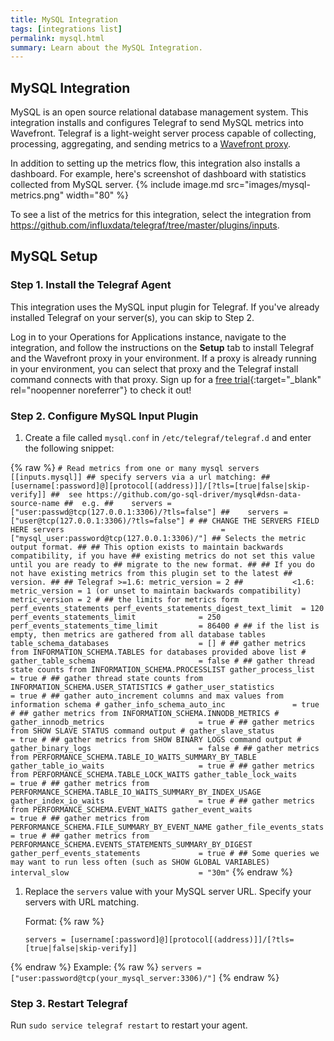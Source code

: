 ```yaml
---
title: MySQL Integration
tags: [integrations list]
permalink: mysql.html
summary: Learn about the MySQL Integration.
---
```

## MySQL Integration

MySQL is an open source relational database management system. This integration installs and configures Telegraf to send MySQL metrics into Wavefront. Telegraf is a light-weight server process capable of collecting, processing, aggregating, and sending metrics to a [Wavefront proxy](https://docs.wavefront.com/proxies.html).

In addition to setting up the metrics flow, this integration also installs a dashboard. For example, here's screenshot of dashboard with statistics collected from MySQL server.
{% include image.md src="images/mysql-metrics.png" width="80" %}



To see a list of the metrics for this integration, select the integration from <https://github.com/influxdata/telegraf/tree/master/plugins/inputs>.
## MySQL Setup



### Step 1. Install the Telegraf Agent

This integration uses the MySQL input plugin for Telegraf. If you've already installed Telegraf on your server(s), you can skip to Step 2.

Log in to your Operations for Applications instance, navigate to the integration, and follow the instructions on the **Setup** tab to install Telegraf and the Wavefront proxy in your environment. If a proxy is already running in your environment, you can select that proxy and the Telegraf install command connects with that proxy. Sign up for a [free trial](https://tanzu.vmware.com/observability-trial){:target="_blank" rel="noopenner noreferrer"} to check it out!

### Step 2. Configure MySQL Input Plugin

1. Create a file called `mysql.conf` in `/etc/telegraf/telegraf.d` and enter the following snippet:
{% raw %}
    ```
    # Read metrics from one or many mysql servers
    [[inputs.mysql]]
      ## specify servers via a url matching:
      ##  [username[:password]@][protocol[(address)]]/[?tls=[true|false|skip-verify]]
      ##  see https://github.com/go-sql-driver/mysql#dsn-data-source-name
      ##  e.g.
      ##    servers = ["user:passwd@tcp(127.0.0.1:3306)/?tls=false"]
      ##    servers = ["user@tcp(127.0.0.1:3306)/?tls=false"]
      #
      ## CHANGE THE SERVERS FIELD HERE
      servers                                   = ["mysql_user:password@tcp(127.0.0.1:3306)/"]
      ## Selects the metric output format.
      ##
      ## This option exists to maintain backwards compatibility, if you have
      ## existing metrics do not set this value until you are ready to
      ## migrate to the new format.
      ##
      ## If you do not have existing metrics from this plugin set to the latest
      ## version.
      ##
      ## Telegraf >=1.6: metric_version = 2
      ##           <1.6: metric_version = 1 (or unset to maintain backwards compatibility)
      metric_version = 2
      #
      ## the limits for metrics form perf_events_statements
      perf_events_statements_digest_text_limit  = 120
      perf_events_statements_limit              = 250
      perf_events_statements_time_limit         = 86400
      #
      ## if the list is empty, then metrics are gathered from all database tables
      table_schema_databases                    = []
      #
      ## gather metrics from INFORMATION_SCHEMA.TABLES for databases provided above list
      # gather_table_schema                       = false
      #
      ## gather thread state counts from INFORMATION_SCHEMA.PROCESSLIST
      gather_process_list                       = true
      #
      ## gather thread state counts from INFORMATION_SCHEMA.USER_STATISTICS
      # gather_user_statistics                    = true
      #
      ## gather auto_increment columns and max values from information schema
      # gather_info_schema_auto_inc               = true
      #
      ## gather metrics from INFORMATION_SCHEMA.INNODB_METRICS
      # gather_innodb_metrics                     = true
      #
      ## gather metrics from SHOW SLAVE STATUS command output
      # gather_slave_status                       = true
      #
      ## gather metrics from SHOW BINARY LOGS command output
      # gather_binary_logs                        = false
      #
      ## gather metrics from PERFORMANCE_SCHEMA.TABLE_IO_WAITS_SUMMARY_BY_TABLE
      gather_table_io_waits                     = true
      #
      ## gather metrics from PERFORMANCE_SCHEMA.TABLE_LOCK_WAITS
      gather_table_lock_waits                   = true
      #
      ## gather metrics from PERFORMANCE_SCHEMA.TABLE_IO_WAITS_SUMMARY_BY_INDEX_USAGE
      gather_index_io_waits                     = true
      #
      ## gather metrics from PERFORMANCE_SCHEMA.EVENT_WAITS
      gather_event_waits                        = true
      #
      ## gather metrics from PERFORMANCE_SCHEMA.FILE_SUMMARY_BY_EVENT_NAME
      gather_file_events_stats                  = true
      #
      ## gather metrics from PERFORMANCE_SCHEMA.EVENTS_STATEMENTS_SUMMARY_BY_DIGEST
      gather_perf_events_statements             = true
      #
      ## Some queries we may want to run less often (such as SHOW GLOBAL VARIABLES)
      interval_slow                             = "30m"
    ```
{% endraw %}

1. Replace the `servers` value with your MySQL server URL. Specify your servers with URL matching.
    
    Format:{% raw %}
    ```
    servers = [username[:password]@][protocol[(address)]]/[?tls=[true|false|skip-verify]]
    ```
{% endraw %}
    Example:{% raw %}
    ```
    servers = ["user:password@tcp(your_mysql_server:3306)/"]
    ```
{% endraw %}

### Step 3. Restart Telegraf

Run `sudo service telegraf restart` to restart your agent.




